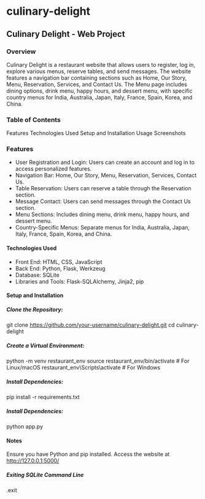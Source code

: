 # culinary-delight

## Culinary Delight - Web Project

### Overview
Culinary Delight is a restaurant website that allows users to register, log in, explore various menus, reserve tables, and send messages. The website features a navigation bar containing sections such as Home, Our Story, Menu, Reservation, Services, and Contact Us. The Menu page includes dining options, drink menu, happy hours, and dessert menu, with specific country menus for India, Australia, Japan, Italy, France, Spain, Korea, and China.

### Table of Contents
<p onclick="location.href='#feature'"</p>
Features
Technologies Used
Setup and Installation
Usage
Screenshots

### <p id="feature">Features</p>
<ul>
  <li><bold>User Registration and Login:</bold> Users can create an account and log in to access personalized features.</li>
  <li><bold>Navigation Bar:</bold> Home, Our Story, Menu, Reservation, Services, Contact Us.</li>
  <li><bold>Table Reservation:</bold> Users can reserve a table through the Reservation section.</li>
  <li><bold>Message Contact:</bold> Users can send messages through the Contact Us section.</li>
  <li><bold>Menu Sections:</bold> Includes dining menu, drink menu, happy hours, and dessert menu.</li>
  <li><bold>Country-Specific Menus:</bold> Separate menus for India, Australia, Japan, Italy, France, Spain, Korea, and China.</li>
</ul>


#### Technologies Used
<ul>
  <li>Front End: HTML, CSS, JavaScript</li>
  <li>Back End: Python, Flask, Werkzeug</li>
  <li>Database: SQLite</li>
  <li>Libraries and Tools: Flask-SQLAlchemy, Jinja2, pip</li>
</ul>

#### Setup and Installation
  ##### Clone the Repository:
  git clone https://github.com/your-username/culinary-delight.git
  cd culinary-delight

  ##### Create a Virtual Environment:
  python -m venv restaurant_env
  source restaurant_env/bin/activate  # For Linux/macOS
  restaurant_env\Scripts\activate  # For Windows

  ##### Install Dependencies:
  pip install -r requirements.txt

  ##### Install Dependencies:
  python app.py

#### Notes
  Ensure you have Python and pip installed.
  Access the website at http://127.0.0.1:5000/

  ##### Exiting SQLite Command Line
  .exit


